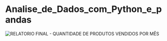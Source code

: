 # Analise_de_Dados_com_Python_e_pandas

![RELATORIO FINAL - QUANTIDADE DE PRODUTOS VENDIDOS POR MÊS ](hblob:https://colab.research.google.com/1d9413a4-b902-4156-8ce1-18b643a0cda7 "GRAFICO EM PNG")

